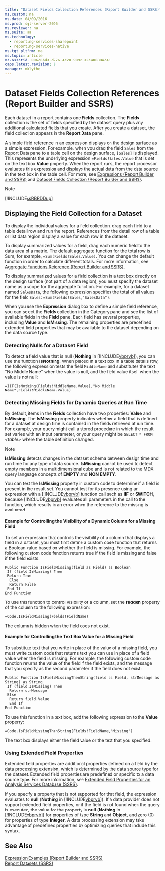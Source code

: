 ```yaml
---
title: "Dataset Fields Collection References (Report Builder and SSRS)"
ms.custom: na
ms.date: 08/09/2016
ms.prod: sql-server-2016
ms.reviewer: na
ms.suite: na
ms.technology: 
  - reporting-services-sharepoint
  - reporting-services-native
ms.tgt_pltfrm: na
ms.topic: article
ms.assetid: 006c6bd3-d776-4c20-9092-32e40688ac49
caps.latest.revision: 8
manager: mblythe
---
```

# Dataset Fields Collection References (Report Builder and SSRS)
Each dataset in a report contains one **Fields** collection. The **Fields** collection is the set of fields specified by the dataset query plus any additional calculated fields that you create. After you create a dataset, the field collection appears in the **Report Data** pane.  
  
 A simple field reference in an expression displays on the design surface as a simple expression. For example, when you drag the field `Sales` from the Report Data pane to a table cell on the design surface, `[Sales]` is displayed. This represents the underlying expression `=Fields!Sales.Value` that is set on the text box **Value** property. When the report runs, the report processor evaluates this expression and displays the actual data from the data source in the text box in the table cell. For more, see [Expressions (Report Builder and SSRS)](../../Topics/TopicNameNotContainA/Expressions--Report-Builder-and-SSRS-.md) and [Dataset Fields Collection (Report Builder and SSRS)](../../Topics/TopicNameNotContainA/Dataset-Fields-Collection--Report-Builder-and-SSRS-.md).  
  
> [!NOTE]  
>  [!INCLUDE[ssRBRDDup](../../Topics/TopicNameContainA/tokens/ssRBRDDup_md.md)]  
  
## Displaying the Field Collection for a Dataset  
 To display the individual values for a field collection, drag each field to a table detail row and run the report. References from the detail row of a table or list data region display a value for each row in the dataset.  
  
 To display summarized values for a field, drag each numeric field to the data area of a matrix. The default aggregate function for the total row is Sum, for example, `=Sum(Fields!Sales.Value)`. You can change the default function in order to calculate different totals. For more information, see [Aggregate Functions Reference (Report Builder and SSRS)](../../Topics/TopicNameNotContainA/Aggregate-Functions-Reference--Report-Builder-and-SSRS-.md).  
  
 To display summarized values for a field collection in a text box directly on the design surface (not part of a data region), you must specify the dataset name as a scope for the aggregate function. For example, for a dataset named `SalesData`, the following expression specifies the total of all values for the field `Sales`: `=Sum(Fields!Sales,"SalesData")`.  
  
 When you use the **Expression** dialog box to define a simple field reference, you can select the **Fields** collection in the Category pane and see the list of available fields in the **Field** pane. Each field has several properties, including **Value** and **IsMissing**. The remaining properties are predefined extended field properties that may be available to the dataset depending on the data source type.  
  
### Detecting Nulls for a Dataset Field  
 To detect a field value that is null (**Nothing** in [!INCLUDE[vbprvb](../../Topics/TopicNameContainA/tokens/vbprvb_md.md)]), you can use the function **IsNothing**. When placed in a text box in a table details row, the following expression tests the field `MiddleName` and substitutes the text "No Middle Name" when the value is null, and the field value itself when the value is not null:  
  
 `=IIF(IsNothing(Fields!MiddleName.Value),"No Middle Name",Fields!MiddleName.Value)`  
  
### Detecting Missing Fields for Dynamic Queries at Run Time  
 By default, items in the **Fields** collection have two properties: **Value** and **IsMissing**. The **IsMissing** property indicates whether a field that is defined for a dataset at design time is contained in the fields retrieved at run time. For example, your query might call a stored procedure in which the result set varies with an input parameter, or your query might be `SELECT * FROM` *<table\>* where the table definition changed.  
  
> [!NOTE]  
>  **IsMissing** detects changes in the dataset schema between design time and run time for any type of data source. **IsMissing** cannot be used to detect empty members in a multidimensional cube and is not related to the MDX query language concepts of **EMPTY** and **NON EMPTY**.  
  
 You can test the **IsMissing** property in custom code to determine if a field is present in the result set. You cannot test for its presence using an expression with a [!INCLUDE[vbprvb](../../Topics/TopicNameContainA/tokens/vbprvb_md.md)] function call such as **IIF** or **SWITCH**, because [!INCLUDE[vbprvb](../../Topics/TopicNameContainA/tokens/vbprvb_md.md)] evaluates all parameters in the call to the function, which results in an error when the reference to the missing is evaluated.  
  
#### Example for Controlling the Visibility of a Dynamic Column for a Missing Field  
 To set an expression that controls the visibility of a column that displays a field in a dataset, you must first define a custom code function that returns a Boolean value based on whether the field is missing. For example, the following custom code function returns true if the field is missing and false if the field exists.  
  
```  
Public Function IsFieldMissing(field as Field) as Boolean  
 If (field.IsMissing) Then  
 Return True  
  Else   
  Return False  
 End If  
End Function  
```  
  
 To use this function to control visibility of a column, set the **Hidden** property of the column to the following expression:  
  
 `=Code.IsFieldMissing(Fields!FieldName)`  
  
 The column is hidden when the field does not exist.  
  
#### Example for Controlling the Text Box Value for a Missing Field  
 To substitute text that you write in place of the value of a missing field, you must write custom code that returns text you can use in place of a field value when the field is missing. For example, the following custom code function returns the value of the field if the field exists, and the message that you specify as the second parameter if the field does not exist:  
  
```  
Public Function IsFieldMissingThenString(field as Field, strMessage as String) as String  
 If (field.IsMissing) Then  
  Return strMessage  
 Else   
  Return field.Value  
  End If  
End Function  
```  
  
 To use this function in a text box, add the following expression to the **Value** property:  
  
 `=Code.IsFieldMissingThenString(Fields!FieldName,"Missing")`  
  
 The text box displays either the field value or the text that you specified.  
  
### Using Extended Field Properties  
 Extended field properties are additional properties defined on a field by the data processing extension, which is determined by the data source type for the dataset. Extended field properties are predefined or specific to a data source type. For more information, see [Extended Field Properties for an Analysis Services Database (SSRS)](../../Topics/TopicNameNotContainA/Extended-Field-Properties-for-an-Analysis-Services-Database--SSRS-.md).  
  
 If you specify a property that is not supported for that field, the expression evaluates to **null** (**Nothing** in [!INCLUDE[vbprvb](../../Topics/TopicNameContainA/tokens/vbprvb_md.md)]). If a data provider does not support extended field properties, or if the field is not found when the query is executed, the value for the property is **null** (**Nothing** in [!INCLUDE[vbprvb](../../Topics/TopicNameContainA/tokens/vbprvb_md.md)]) for properties of type **String** and **Object**, and zero (0) for properties of type **Integer**. A data processing extension may take advantage of predefined properties by optimizing queries that include this syntax.  
  
## See Also  
 [Expression Examples (Report Builder and SSRS)](../../Topics/TopicNameNotContainA/Expression-Examples--Report-Builder-and-SSRS-.md)   
 [Report Datasets (SSRS)](../../Topics/TopicNameNotContainA/Report-Datasets--SSRS-.md)